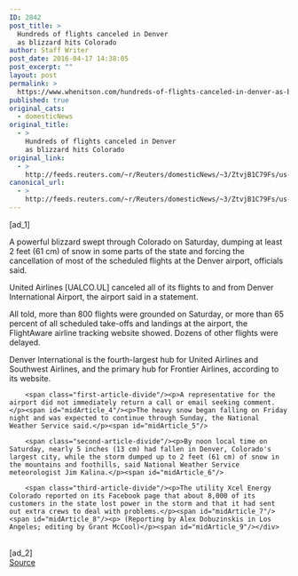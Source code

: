 ```yaml
---
ID: 2842
post_title: >
  Hundreds of flights canceled in Denver
  as blizzard hits Colorado
author: Staff Writer
post_date: 2016-04-17 14:38:05
post_excerpt: ""
layout: post
permalink: >
  https://www.whenitson.com/hundreds-of-flights-canceled-in-denver-as-blizzard-hits-colorado/
published: true
original_cats:
  - domesticNews
original_title:
  - >
    Hundreds of flights canceled in Denver
    as blizzard hits Colorado
original_link:
  - >
    http://feeds.reuters.com/~r/Reuters/domesticNews/~3/ZtvjB1C79Fs/us-usa-weather-idUSKCN0XD11G
canonical_url:
  - >
    http://feeds.reuters.com/~r/Reuters/domesticNews/~3/ZtvjB1C79Fs/us-usa-weather-idUSKCN0XD11G
---
```

 [ad_1]
<br><div id="articleText">
<span id="midArticle_start"/>

<span class="focusParagraph" readability="6"><p><span class="articleLocatio&lt;/span&gt;n">A powerful blizzard swept through Colorado on Saturday, dumping at least 2 feet (61 cm) of snow in some parts of the state and forcing the cancellation of most of the scheduled flights at the Denver airport, officials said.</span></p></span><span id="midArticle_0"/><p>United Airlines [UALCO.UL] canceled all of its flights to and from Denver International Airport, the airport said in a statement.   </p><span id="midArticle_1"/><p>All told, more than 800 flights were grounded on Saturday, or more than 65 percent of all scheduled take-offs and landings at the airport, the FlightAware airline tracking website showed. Dozens of other flights were delayed.</p><span id="midArticle_2"/><p>Denver International is the fourth-largest hub for United Airlines and Southwest Airlines, and the primary hub for Frontier Airlines, according to its website. </p><span id="midArticle_3"/>
        
        <span class="first-article-divide"/><p>A representative for the airport did not immediately return a call or email seeking comment.</p><span id="midArticle_4"/><p>The heavy snow began falling on Friday night and was expected to continue through Sunday, the National Weather Service said.</p><span id="midArticle_5"/>
        
        <span class="second-article-divide"/><p>By noon local time on Saturday, nearly 5 inches (13 cm) had fallen in Denver, Colorado's largest city, while the storm dumped up to 2 feet (61 cm) of snow in the mountains and foothills, said National Weather Service meteorologist Jim Kalina.</p><span id="midArticle_6"/>
        
        <span class="third-article-divide"/><p>The utility Xcel Energy Colorado reported on its Facebook page that about 8,000 of its customers in the state lost power in the storm and that it had sent out extra crews to deal with problems.</p><span id="midArticle_7"/><span id="midArticle_8"/><p> (Reporting by Alex Dobuzinskis in Los Angeles; editing by Grant McCool)</p><span id="midArticle_9"/></div>
<br>[ad_2]
<br><a href="http://feeds.reuters.com/~r/Reuters/domesticNews/~3/ZtvjB1C79Fs/us-usa-weather-idUSKCN0XD11G">Source </a>